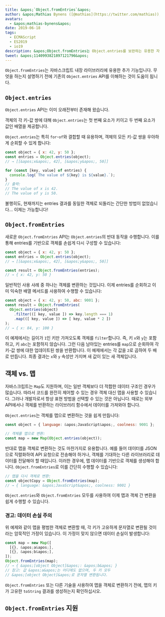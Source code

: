 ```yaml
---
title: &apos;`Object.fromEntries`&apos;
author: &apos;Mathias Bynens ([@mathias](https://twitter.com/mathias)), JavaScript 전문가&apos;
avatars:
  - &apos;mathias-bynens&apos;
date: 2019-06-18
tags:
  - ECMAScript
  - ES2019
  - io19
description: &apos;Object.fromEntries는 Object.entries를 보완하는 유용한 자바스크립트 내장 라이브러리 추가 기능입니다.&apos;
tweet: &apos;1140993821897121796&apos;
---
```

`Object.fromEntries`는 자바스크립트 내장 라이브러리에 유용한 추가 기능입니다. 무엇을 하는지 설명하기 전에 기존의 `Object.entries` API를 이해하는 것이 도움이 됩니다.

## `Object.entries`

`Object.entries` API는 이미 오래전부터 존재해 왔습니다.

<feature-support chrome="54"
                 firefox="47"
                 safari="10.1"
                 nodejs="7"
                 babel="yes https://github.com/zloirock/core-js#ecmascript-object"></feature-support>

객체의 각 키-값 쌍에 대해 `Object.entries`는 첫 번째 요소가 키이고 두 번째 요소가 값인 배열을 제공합니다.

`Object.entries`는 특히 `for`-`of`와 결합할 때 유용하며, 객체의 모든 키-값 쌍을 우아하게 순회할 수 있게 합니다:

```js
const object = { x: 42, y: 50 };
const entries = Object.entries(object);
// → [[&apos;x&apos;, 42], [&apos;y&apos;, 50]]

for (const [key, value] of entries) {
  console.log(`The value of ${key} is ${value}.`);
}
// 출력:
// The value of x is 42.
// The value of y is 50.
```

불행히도, 현재까지는 entries 결과를 동일한 객체로 되돌리는 간단한 방법이 없었습니다… 이제는 가능합니다!

## `Object.fromEntries`

새로운 `Object.fromEntries` API는 `Object.entries`의 반대 동작을 수행합니다. 이를 통해 entries를 기반으로 객체를 손쉽게 다시 구성할 수 있습니다:

```js
const object = { x: 42, y: 50 };
const entries = Object.entries(object);
// → [[&apos;x&apos;, 42], [&apos;y&apos;, 50]]

const result = Object.fromEntries(entries);
// → { x: 42, y: 50 }
```

일반적인 사용 사례 중 하나는 객체를 변환하는 것입니다. 이제 entries를 순회하고 이미 익숙한 배열 메서드를 사용하여 수행할 수 있습니다:

```js
const object = { x: 42, y: 50, abc: 9001 };
const result = Object.fromEntries(
  Object.entries(object)
    .filter(([ key, value ]) => key.length === 1)
    .map(([ key, value ]) => [ key, value * 2 ])
);
// → { x: 84, y: 100 }
```

이 예제에서는 길이가 `1`인 키만 가져오도록 객체를 `filter`합니다. 즉, 키 `x`와 `y`는 포함하고, 키 `abc`는 포함하지 않습니다. 그런 다음 남아있는 entries를 `map`으로 순회하여 각 키-값 쌍에 대한 업데이트된 쌍을 반환합니다. 이 예제에서는 각 값을 `2`로 곱하여 두 배로 만듭니다. 최종 결과는 `x`와 `y` 속성만 가지며 새 값이 있는 새 객체입니다.

<!--truncate-->
## 객체 vs. 맵

자바스크립트는 `Map`도 지원하며, 이는 일반 객체보다 더 적합한 데이터 구조인 경우가 많습니다. 따라서 코드를 완전히 제어할 수 있는 경우 객체 대신 맵을 사용할 수 있습니다. 그러나 개발자로서 항상 표현 방법을 선택할 수 있는 것은 아닙니다. 때로는 외부 API에서나 객체를 반환하는 라이브러리 함수에서 데이터를 가져와야 합니다.

`Object.entries`는 객체를 맵으로 변환하는 것을 쉽게 만듭니다:

```js
const object = { language: &apos;JavaScript&apos;, coolness: 9001 };

// 객체를 맵으로 변환:
const map = new Map(Object.entries(object));
```

반대로 맵을 객체로 변환하는 것도 마찬가지로 유용합니다. 예를 들어 데이터를 JSON으로 직렬화하여 API 요청으로 전송해야 하거나, 객체를 기대하는 다른 라이브러리로 데이터를 전달해야 할 때입니다. 이러한 경우에, 맵 데이터를 기반으로 객체를 생성해야 합니다. `Object.fromEntries`로 이를 간단히 수행할 수 있습니다:

```js
// 맵을 다시 객체로 변환:
const objectCopy = Object.fromEntries(map);
// → { language: &apos;JavaScript&apos;, coolness: 9001 }
```

`Object.entries`와 `Object.fromEntries` 모두를 사용하여 이제 맵과 객체 간 변환을 쉽게 수행할 수 있습니다.

### 경고: 데이터 손실 주의

위 예제와 같이 맵을 평범한 객체로 변환할 때, 각 키가 고유하게 문자열로 변환될 것이라는 암묵적인 가정이 있습니다. 이 가정이 맞지 않으면 데이터 손실이 발생합니다:

```js
const map = new Map([
  [{}, &apos;a&apos;],
  [{}, &apos;b&apos;],
]);
Object.fromEntries(map);
// → { &apos;[object Object]&apos;: &apos;b&apos; }
// 참고: 값 &apos;a&apos;는 어디에도 없으며, 두 키 모두
// &apos;[object Object]&apos;로 문자열 변환됩니다.
```

`Object.fromEntries` 또는 다른 기술을 사용하여 맵을 객체로 변환하기 전에, 맵의 키가 고유한 `toString` 결과를 생성하는지 확인하십시오.

## `Object.fromEntries` 지원

<feature-support chrome="73 /blog/v8-release-73#object.fromentries"
                 firefox="63"
                 safari="12.1"
                 nodejs="12 https://twitter.com/mathias/status/1120700101637353473"
                 babel="yes https://github.com/zloirock/core-js#ecmascript-object"></feature-support>

